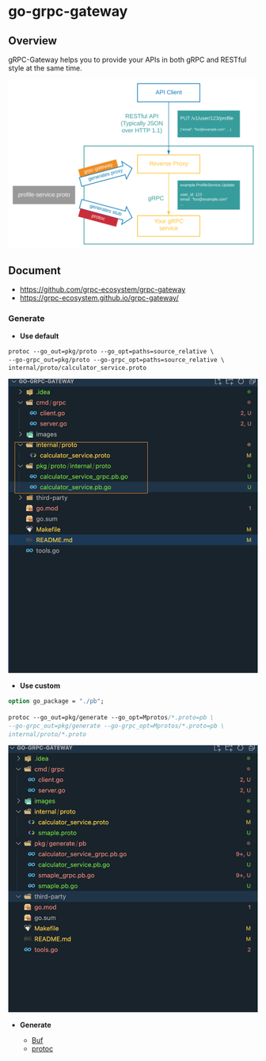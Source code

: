 # go-grpc-gateway

## Overview

gRPC-Gateway helps you to provide your APIs in both gRPC and RESTful style at the same time.

![alt text](./images/architecture_introduction_diagram.svg)

## Document

- <https://github.com/grpc-ecosystem/grpc-gateway>
- <https://grpc-ecosystem.github.io/grpc-gateway/>

### Generate

- **Use default**

```proto
protoc --go_out=pkg/proto --go_opt=paths=source_relative \
--go-grpc_out=pkg/proto --go-grpc_opt=paths=source_relative \
internal/proto/calculator_service.proto
```

![alt text](./images/generate_default.png)

- **Use custom**

```proto
option go_package = "./pb";

protoc --go_out=pkg/generate --go_opt=Mprotos/*.proto=pb \
--go-grpc_out=pkg/generate --go-grpc_opt=Mprotos/*.proto=pb \
internal/proto/*.proto
```

![alt text](./images/generate_custom.png)

- **Generate**

    - [Buf](https://buf.build/docs/tutorials/getting-started-with-buf-cli#update-directory-path-and-build-module)
    - [protoc](https://grpc.io/docs/languages/go/quickstart/)
